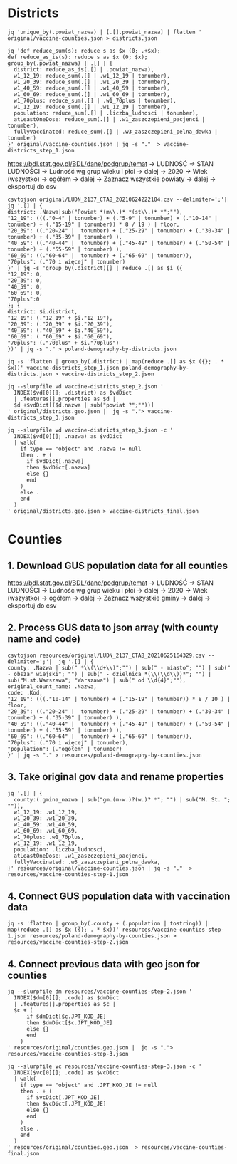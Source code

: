 # Districts

```shell
jq 'unique_by(.powiat_nazwa) | [.[].powiat_nazwa] | flatten ' original/vaccine-counties.json > districts.json
```

```shell
jq 'def reduce_sum(s): reduce s as $x (0; .+$x);
def reduce_as_is(s): reduce s as $x (0; $x);
group_by(.powiat_nazwa) | .[] | {
  district: reduce_as_is(.[] | .powiat_nazwa),
  w1_12_19: reduce_sum(.[] | .w1_12_19 | tonumber),
  w1_20_39: reduce_sum(.[] | .w1_20_39 | tonumber),
  w1_40_59: reduce_sum(.[] | .w1_40_59 | tonumber),
  w1_60_69: reduce_sum(.[] | .w1_60_69 | tonumber),
  w1_70plus: reduce_sum(.[] | .w1_70plus | tonumber),
  w1_12_19: reduce_sum(.[] | .w1_12_19 | tonumber),
  population: reduce_sum(.[] | .liczba_ludnosci | tonumber),
  atLeastOneDose: reduce_sum(.[] | .w1_zaszczepieni_pacjenci | tonumber),
  fullyVaccinated: reduce_sum(.[] | .w3_zaszczepieni_pelna_dawka | tonumber)
}' original/vaccine-counties.json | jq -s "."  > vaccine-districts_step_1.json
```

https://bdl.stat.gov.pl/BDL/dane/podgrup/temat -> LUDNOŚĆ -> STAN LUDNOŚCI -> Ludność wg grup wieku i płci -> dalej -> 2020 -> Wiek (wszystko) -> ogółem -> dalej -> Zaznacz wszystkie powiaty -> dalej -> eksportuj do csv

```shell
csvtojson original/LUDN_2137_CTAB_20210624222104.csv --delimiter=';'|  jq '.[] | {
district: .Nazwa|sub("Powiat *(m\\.)* *(st\\.)* *";""),
"12_19": (((."0-4" | tonumber) + (."5-9" | tonumber) + (."10-14" | tonumber) + (."15-19" | tonumber)) * 8 / 19 ) | floor,
"20_39": ((."20-24" |  tonumber) + (."25-29" | tonumber) + (."30-34" | tonumber) + (."35-39" | tonumber) ),
"40_59": ((."40-44" |  tonumber) + (."45-49" | tonumber) + (."50-54" | tonumber) + (."55-59" | tonumber) ),
"60_69": ((."60-64" |  tonumber) + (."65-69" | tonumber)),
"70plus": (."70 i więcej" | tonumber)
}' | jq -s 'group_by(.district)[] | reduce .[] as $i ({
"12_19": 0,
"20_39": 0,
"40_59": 0,
"60_69": 0,
"70plus":0
}; {
district: $i.district,
"12_19": (."12_19" + $i."12_19"),
"20_39": (."20_39" + $i."20_39"),
"40_59": (."40_59" + $i."40_59"),
"60_69": (."60_69" + $i."60_69"),
"70plus": (."70plus" + $i."70plus")
})' | jq -s "." > poland-demography-by-districts.json
```

```shell
jq -s 'flatten | group_by(.district) | map(reduce .[] as $x ({}; . * $x))' vaccine-districts_step_1.json poland-demography-by-districts.json > vaccine-districts_step_2.json
```

```shell
jq --slurpfile vd vaccine-districts_step_2.json ' 
  INDEX($vd[0][]; .district) as $vdDict
  | .features[].properties as $d |
  $d +$vdDict[($d.nazwa | sub("powiat ?";""))] 
' original/districts.geo.json |  jq -s "."> vaccine-districts_step_3.json
```

```shell
jq --slurpfile vd vaccine-districts_step_3.json -c ' 
  INDEX($vd[0][]; .nazwa) as $vdDict
  | walk(
    if type == "object" and .nazwa != null
    then . + (
      if $vdDict[.nazwa]
      then $vdDict[.nazwa]
      else {}
      end
    ) 
    else .
    end
  )
' original/districts.geo.json > vaccine-districts_final.json
```

# Counties

## 1. Download GUS population data for all counties
https://bdl.stat.gov.pl/BDL/dane/podgrup/temat -> LUDNOŚĆ -> STAN LUDNOŚCI -> Ludność wg grup wieku i płci -> dalej -> 2020 -> Wiek (wszystko) -> ogółem -> dalej -> Zaznacz wszystkie gminy -> dalej -> eksportuj do csv

## 2. Process GUS data to json array (with county name and code)
```shell
csvtojson resources/original/LUDN_2137_CTAB_20210625164329.csv --delimiter=';'|  jq '.[] | {
county: .Nazwa | sub(" *\\(\\d+\\)";"") | sub(" - miasto"; "") | sub(" - obszar wiejski"; "") | sub(" - dzielnica *(\\(\\d\\))*"; "") | sub("M.st.Warszawa"; "Warszawa") | sub(" od \\d{4}";""),
original_count_name: .Nazwa,
code: .Kod,
"12_19": (((."10-14" | tonumber) + (."15-19" | tonumber)) * 8 / 10 ) | floor,
"20_39": ((."20-24" |  tonumber) + (."25-29" | tonumber) + (."30-34" | tonumber) + (."35-39" | tonumber) ),
"40_59": ((."40-44" |  tonumber) + (."45-49" | tonumber) + (."50-54" | tonumber) + (."55-59" | tonumber) ),
"60_69": ((."60-64" |  tonumber) + (."65-69" | tonumber)),
"70plus": (."70 i więcej" | tonumber),
"population": (."ogółem" | tonumber)
}' | jq -s "." > resources/poland-demography-by-counties.json
```

## 3. Take original gov data and rename properties
```shell
jq '.[] | {
  county:(.gmina_nazwa | sub("gm.(m-w.)?(w.)? *"; "") | sub("M. St. "; "")),
  w1_12_19: .w1_12_19,
  w1_20_39: .w1_20_39,
  w1_40_59: .w1_40_59,
  w1_60_69: .w1_60_69,
  w1_70plus: .w1_70plus,
  w1_12_19: .w1_12_19,
  population: .liczba_ludnosci,
  atLeastOneDose: .w1_zaszczepieni_pacjenci,
  fullyVaccinated: .w3_zaszczepieni_pelna_dawka,
}' resources/original/vaccine-counties.json | jq -s "."  > resources/vaccine-counties-step-1.json
```

## 4. Connect GUS population data with vaccination data

```shell
jq -s 'flatten | group_by(.county + (.population | tostring)) | map(reduce .[] as $x ({}; . * $x))' resources/vaccine-counties-step-1.json resources/poland-demography-by-counties.json > resources/vaccine-counties-step-2.json
```


## 4. Connect previous data with geo json for counties

```shell
jq --slurpfile dm resources/vaccine-counties-step-2.json ' 
  INDEX($dm[0][]; .code) as $dmDict
  | .features[].properties as $c |
  $c + (
      if $dmDict[$c.JPT_KOD_JE]
      then $dmDict[$c.JPT_KOD_JE]
      else {}
      end
    ) 
' resources/original/counties.geo.json |  jq -s "."> resources/vaccine-counties-step-3.json
```

```shell
jq --slurpfile vc resources/vaccine-counties-step-3.json -c '
  INDEX($vc[0][]; .code) as $vcDict
  | walk(
    if type == "object" and .JPT_KOD_JE != null
    then . + (
      if $vcDict[.JPT_KOD_JE]
      then $vcDict[.JPT_KOD_JE]
      else {}
      end
    ) 
    else .
    end
  )
' resources/original/counties.geo.json  > resources/vaccine-counties-final.json
```